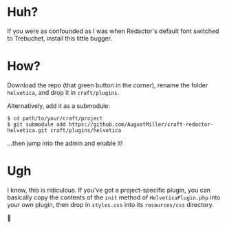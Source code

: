 # Huh?

If you were as confounded as I was when Redactor's default font switched to Trebuchet, install this little bugger.

# How?

Download the repo (that green button in the corner), rename the folder `helvetica`, and drop it in `craft/plugins`.

Alternatively, add it as a submodule:

```
$ cd path/to/your/craft/project
$ git submodule add https://github.com/AugustMiller/craft-redactor-helvetica.git craft/plugins/helvetica
```

…then jump into the admin and enable it!

# Ugh

I know, this is ridiculous. If you've got a project-specific plugin, you can basically copy the contents of the `init` method of `HelveticaPlugin.php` into your own plugin, then drop in `styles.css` into its `resources/css` directory.

:deciduous_tree:
